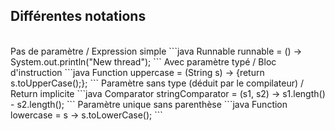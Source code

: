 ## Différentes notations
<br>
Pas de paramètre / Expression simple
```java
Runnable runnable = () -> System.out.println("New thread");
```
Avec paramètre typé / Bloc d'instruction
```java
Function<String,String> uppercase = (String s) -> {return s.toUpperCase();};
```
Paramètre sans type (déduit par le compilateur) / Return implicite
```java
Comparator<String> stringComparator = (s1, s2) -> s1.length() - s2.length();
```
Paramètre unique sans parenthèse
```java
Function<String, String> lowercase = s -> s.toLowerCase();
```
